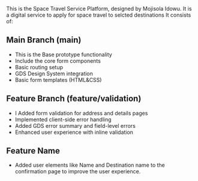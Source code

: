 This is the Space Travel Service Platform, designed by Mojisola Idowu.
It is a digital service to apply for space travel to selcted destinations
It consists of: 

## Main Branch (main)
- This is the Base prototype functionality
- Include the core form components
- Basic routing setup
- GDS Design System integration
- Basic form templates (HTML&CSS)

## Feature Branch (feature/validation)
- I Added form validation for address and details pages 
- Implemented client-side error handling
- Added GDS error summary and field-level errors
- Enhanced user experience with inline validation

## Feature Name
- Added user elements like Name and Destination name to the confirmation page to improve the user experience.